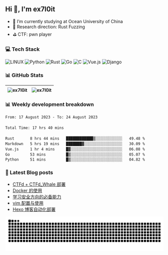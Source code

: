 ## Hi 👋, I'm ex7l0it

- 📙 I’m currently studying at Ocean University of China
- 🔭 Research direction: Rust Fuzzing
- ⛳️ CTF: pwn player

### 💻 Tech Stack
![LINUX](https://img.shields.io/badge/Linux-FCC624?style=for-the-badge&logo=linux&logoColor=black) ![Python](https://img.shields.io/badge/python-3670A0?style=for-the-badge&logo=python&logoColor=ffdd54) ![Rust](https://img.shields.io/badge/rust-%23000000.svg?style=for-the-badge&logo=rust&logoColor=white) ![Go](https://img.shields.io/badge/go-%2300ADD8.svg?style=for-the-badge&logo=go&logoColor=white) ![C](https://img.shields.io/badge/c-%2300599C.svg?style=for-the-badge&logo=c&logoColor=white) ![Vue.js](https://img.shields.io/badge/vuejs-%2335495e.svg?style=for-the-badge&logo=vuedotjs&logoColor=%234FC08D) ![Django](https://img.shields.io/badge/django-%23092E20.svg?style=for-the-badge&logo=django&logoColor=white)

### 📊 GitHub Stats

| <img align="center" src="https://github-readme-stats.vercel.app/api?username=ex7l0it&show_icons=true&locale=en" alt="ex7l0it" /> | <img align="center" src="https://github-readme-streak-stats.herokuapp.com/?user=ex7l0it&" alt="ex7l0it" /> |
| ------------------------------------------------------------ | ------------------------------------------------------------ |


### 📊 Weekly development breakdown

<!--START_SECTION:waka-->

```txt
From: 17 August 2023 - To: 24 August 2023

Total Time: 17 hrs 40 mins

Rust       8 hrs 44 mins   ████████████▒░░░░░░░░░░░░   49.48 %
Markdown   5 hrs 19 mins   ███████▓░░░░░░░░░░░░░░░░░   30.09 %
Vue.js     1 hr 4 mins     █▓░░░░░░░░░░░░░░░░░░░░░░░   06.08 %
Go         53 mins         █▒░░░░░░░░░░░░░░░░░░░░░░░   05.07 %
Python     51 mins         █▒░░░░░░░░░░░░░░░░░░░░░░░   04.82 %
```

<!--END_SECTION:waka-->

### 📃 Latest Blog posts

<!-- BLOG-POST-LIST:START -->
- [CTFd + CTFd_Whale 部署](https://ex7l0it.github.io/2023/08/18/ctfd/)
- [Docker 的使用](https://ex7l0it.github.io/2023/08/03/docker/)
- [学习安全方向的必备能力](https://ex7l0it.github.io/2023/07/19/start-learning/)
- [vim 配置与使用](https://ex7l0it.github.io/2023/07/16/vim/)
- [Hexo 博客自动化部署](https://ex7l0it.github.io/2023/07/07/auto-hexo/)
<!-- BLOG-POST-LIST:END -->

<picture>
  <source media="(prefers-color-scheme: dark)" srcset="https://github.com/ex7l0it/ex7l0it/raw/output/github-contribution-grid-snake-dark.svg" />
  <source media="(prefers-color-scheme: light)" srcset="https://github.com/ex7l0it/ex7l0it/raw/output/github-contribution-grid-snake.svg" />
  <img alt="github-snake" src="https://github.com/ex7l0it/ex7l0it/raw/output/github-contribution-grid-snake.svg" />
</picture>
